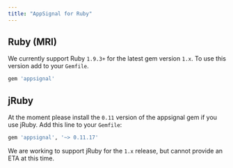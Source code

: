 ```yaml
---
title: "AppSignal for Ruby"
---
```


## Ruby (MRI)

We currently support Ruby `1.9.3+` for the latest gem version `1.x`. To use
this version add to your `Gemfile`.

```ruby
gem 'appsignal'
```

## jRuby

At the moment please install the `0.11` version of the appsignal gem if you use
jRuby. Add this line to your `Gemfile`:

```ruby
gem 'appsignal', '~> 0.11.17'
```

We are working to support jRuby for the `1.x` release, but cannot provide an
ETA at this time.
